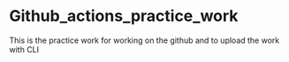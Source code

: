 # Github_actions_practice_work
This is the practice work for working on the github and to upload the work with CLI
